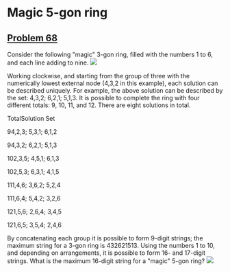 # Magic 5-gon ring
## [Problem 68](https://projecteuler.net/problem=68)
Consider the following "magic" 3-gon ring, filled with the numbers 1 to 6, and each line adding to nine.
![](https://projecteuler.net/project/images/p068_1.gif)

Working clockwise, and starting from the group of three with the numerically lowest external node (4,3,2 in this example), each solution can be described uniquely. For example, the above solution can be described by the set: 4,3,2; 6,2,1; 5,1,3.
It is possible to complete the ring with four different totals: 9, 10, 11, and 12. There are eight solutions in total.

TotalSolution Set


94,2,3; 5,3,1; 6,1,2


94,3,2; 6,2,1; 5,1,3


102,3,5; 4,5,1; 6,1,3


102,5,3; 6,3,1; 4,1,5


111,4,6; 3,6,2; 5,2,4


111,6,4; 5,4,2; 3,2,6


121,5,6; 2,6,4; 3,4,5


121,6,5; 3,5,4; 2,4,6

By concatenating each group it is possible to form 9-digit strings; the maximum string for a 3-gon ring is 432621513.
Using the numbers 1 to 10, and depending on arrangements, it is possible to form 16- and 17-digit strings. What is the maximum 16-digit string for a "magic" 5-gon ring?
![](https://projecteuler.net/project/images/p068_2.gif)

